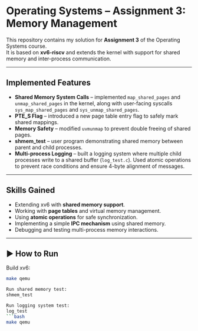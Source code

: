# Operating Systems – Assignment 3: Memory Management

This repository contains my solution for **Assignment 3** of the Operating Systems course.  
It is based on **xv6-riscv** and extends the kernel with support for shared memory and inter-process communication.

---

## Implemented Features
- **Shared Memory System Calls** – implemented `map_shared_pages` and `unmap_shared_pages` in the kernel, along with user-facing syscalls `sys_map_shared_pages` and `sys_unmap_shared_pages`.  
- **PTE_S Flag** – introduced a new page table entry flag to safely mark shared mappings.  
- **Memory Safety** – modified `uvmunmap` to prevent double freeing of shared pages.  
- **shmem_test** – user program demonstrating shared memory between parent and child processes.  
- **Multi-process Logging** – built a logging system where multiple child processes write to a shared buffer (`log_test.c`). Used atomic operations to prevent race conditions and ensure 4-byte alignment of messages.  

---

## Skills Gained
- Extending xv6 with **shared memory support**.  
- Working with **page tables** and virtual memory management.  
- Using **atomic operations** for safe synchronization.  
- Implementing a simple **IPC mechanism** using shared memory.  
- Debugging and testing multi-process memory interactions.  

---

## ▶️ How to Run
Build xv6:
```bash
make qemu

Run shared memory test:
shmem_test

Run logging system test:
log_test
```bash
make qemu

